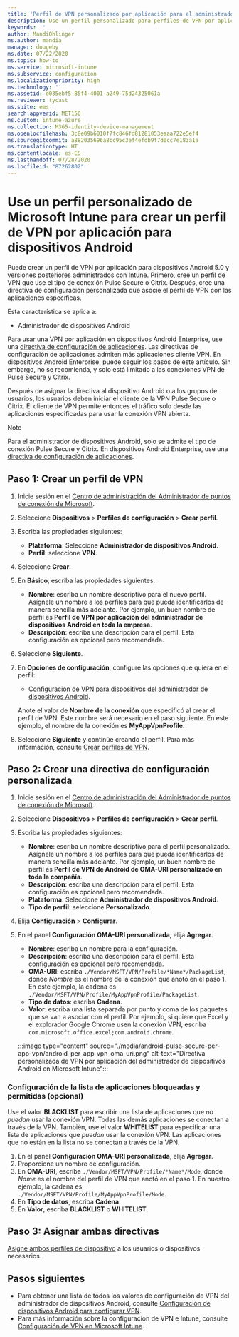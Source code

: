 ```yaml
---
title: 'Perfil de VPN personalizado por aplicación para el administrador de dispositivos Android en Microsoft Intune: Azure | Microsoft Docs'
description: Use un perfil personalizado para perfiles de VPN por aplicación en el administrador de dispositivos Android con los tipos de conexión Pulse Secure o Citrix VPN en Microsoft Intune.
keywords: ''
author: MandiOhlinger
ms.author: mandia
manager: dougeby
ms.date: 07/22/2020
ms.topic: how-to
ms.service: microsoft-intune
ms.subservice: configuration
ms.localizationpriority: high
ms.technology: ''
ms.assetid: d035ebf5-85f4-4001-a249-75d24325061a
ms.reviewer: tycast
ms.suite: ems
search.appverid: MET150
ms.custom: intune-azure
ms.collection: M365-identity-device-management
ms.openlocfilehash: 3c8e09b6010f7fc846fd81281053eaaa722e5ef4
ms.sourcegitcommit: a882035696a8cc95c3ef4efdb9f7d0cc7e183a1a
ms.translationtype: HT
ms.contentlocale: es-ES
ms.lasthandoff: 07/28/2020
ms.locfileid: "87262802"
---
```

# <a name="use-a-microsoft-intune-custom-profile-to-create-a-per-app-vpn-profile-for-android-devices"></a>Use un perfil personalizado de Microsoft Intune para crear un perfil de VPN por aplicación para dispositivos Android

Puede crear un perfil de VPN por aplicación para dispositivos Android 5.0 y versiones posteriores administrados con Intune. Primero, cree un perfil de VPN que use el tipo de conexión Pulse Secure o Citrix. Después, cree una directiva de configuración personalizada que asocie el perfil de VPN con las aplicaciones específicas.

Esta característica se aplica a:

- Administrador de dispositivos Android

Para usar una VPN por aplicación en dispositivos Android Enterprise, use una [directiva de configuración de aplicaciones](../apps/app-configuration-vpn-ae.md). Las directivas de configuración de aplicaciones admiten más aplicaciones cliente VPN. En dispositivos Android Enterprise, puede seguir los pasos de este artículo. Sin embargo, no se recomienda, y solo está limitado a las conexiones VPN de Pulse Secure y Citrix.

Después de asignar la directiva al dispositivo Android o a los grupos de usuarios, los usuarios deben iniciar el cliente de la VPN Pulse Secure o Citrix. El cliente de VPN permite entonces el tráfico solo desde las aplicaciones especificadas para usar la conexión VPN abierta.

> [!NOTE]
>
> Para el administrador de dispositivos Android, solo se admite el tipo de conexión Pulse Secure y Citrix. En dispositivos Android Enterprise, use una [directiva de configuración de aplicaciones](../apps/app-configuration-vpn-ae.md).

## <a name="step-1-create-a-vpn-profile"></a>Paso 1: Crear un perfil de VPN

1. Inicie sesión en el [Centro de administración del Administrador de puntos de conexión de Microsoft](https://go.microsoft.com/fwlink/?linkid=2109431).
2. Seleccione **Dispositivos** > **Perfiles de configuración** > **Crear perfil**.
3. Escriba las propiedades siguientes:

    - **Plataforma**: Seleccione **Administrador de dispositivos Android**.
    - **Perfil**: seleccione **VPN**.

4. Seleccione **Crear**.
5. En **Básico**, escriba las propiedades siguientes:

    - **Nombre**: escriba un nombre descriptivo para el nuevo perfil. Asígnele un nombre a los perfiles para que pueda identificarlos de manera sencilla más adelante. Por ejemplo, un buen nombre de perfil es **Perfil de VPN por aplicación del administrador de dispositivos Android en toda la empresa**.
    - **Descripción**: escriba una descripción para el perfil. Esta configuración es opcional pero recomendada.

6. Seleccione **Siguiente**.
7. En **Opciones de configuración**, configure las opciones que quiera en el perfil:

    - [Configuración de VPN para dispositivos del administrador de dispositivos Android](vpn-settings-android.md).

    Anote el valor de **Nombre de la conexión** que especificó al crear el perfil de VPN. Este nombre será necesario en el paso siguiente. En este ejemplo, el nombre de la conexión es **MyAppVpnProfile**.

8. Seleccione **Siguiente** y continúe creando el perfil. Para más información, consulte [Crear perfiles de VPN](vpn-settings-configure.md#create-the-profile).

## <a name="step-2-create-a-custom-configuration-policy"></a>Paso 2: Crear una directiva de configuración personalizada

1. Inicie sesión en el [Centro de administración del Administrador de puntos de conexión de Microsoft](https://go.microsoft.com/fwlink/?linkid=2109431).
2. Seleccione **Dispositivos** > **Perfiles de configuración** > **Crear perfil**.
3. Escriba las propiedades siguientes:

    - **Nombre**: escriba un nombre descriptivo para el perfil personalizado. Asígnele un nombre a los perfiles para que pueda identificarlos de manera sencilla más adelante. Por ejemplo, un buen nombre de perfil es **Perfil de VPN de Android de OMA-URI personalizado en toda la compañía**.
    - **Descripción**: escriba una descripción para el perfil. Esta configuración es opcional pero recomendada.
    - **Plataforma**: Seleccione **Administrador de dispositivos Android**.
    - **Tipo de perfil**: seleccione **Personalizado**.

4. Elija **Configuración** > **Configurar**.
5. En el panel **Configuración OMA-URI personalizada**, elija **Agregar**.
    - **Nombre**: escriba un nombre para la configuración.
    - **Descripción**: escriba una descripción para el perfil. Esta configuración es opcional pero recomendada.
    - **OMA-URI**: escriba `./Vendor/MSFT/VPN/Profile/*Name*/PackageList`, donde *Nombre* es el nombre de la conexión que anotó en el paso 1. En este ejemplo, la cadena es `./Vendor/MSFT/VPN/Profile/MyAppVpnProfile/PackageList`.
    - **Tipo de datos**: escriba **Cadena**.
    - **Valor**: escriba una lista separada por punto y coma de los paquetes que se van a asociar con el perfil. Por ejemplo, si quiere que Excel y el explorador Google Chrome usen la conexión VPN, escriba `com.microsoft.office.excel;com.android.chrome`.

    :::image type="content" source="./media/android-pulse-secure-per-app-vpn/android_per_app_vpn_oma_uri.png" alt-text="Directiva personalizada de VPN por aplicación del administrador de dispositivos Android en Microsoft Intune":::

### <a name="set-your-blocked-and-allowed-app-list-optional"></a>Configuración de la lista de aplicaciones bloqueadas y permitidas (opcional)

Use el valor **BLACKLIST** para escribir una lista de aplicaciones que *no puedan* usar la conexión VPN. Todas las demás aplicaciones se conectan a través de la VPN. También, use el valor **WHITELIST** para especificar una lista de aplicaciones que *puedan* usar la conexión VPN. Las aplicaciones que no están en la lista no se conectan a través de la VPN.

1. En el panel **Configuración OMA-URI personalizada**, elija **Agregar**.
2. Proporcione un nombre de configuración.
3. En **OMA-URI**, escriba `./Vendor/MSFT/VPN/Profile/*Name*/Mode`, donde *Name* es el nombre del perfil de VPN que anotó en el paso 1. En nuestro ejemplo, la cadena es `./Vendor/MSFT/VPN/Profile/MyAppVpnProfile/Mode`.
4. En **Tipo de datos**, escriba **Cadena**.
5. En **Valor**, escriba **BLACKLIST** o **WHITELIST**.

## <a name="step-3-assign-both-policies"></a>Paso 3: Asignar ambas directivas

[Asigne ambos perfiles de dispositivo](device-profile-assign.md) a los usuarios o dispositivos necesarios.

## <a name="next-steps"></a>Pasos siguientes

- Para obtener una lista de todos los valores de configuración de VPN del administrador de dispositivos Android, consulte [Configuración de dispositivos Android para configurar VPN](vpn-settings-android.md).
- Para más información sobre la configuración de VPN e Intune, consulte [Configuración de VPN en Microsoft Intune](vpn-settings-configure.md).
